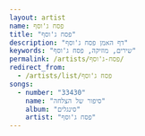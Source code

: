 ```yaml
---
layout: artist
name: פסח ג'וסף
title: "פסח ג'וסף"
description: "דף האמן פסח ג'וסף"
keywords: "שירים, מוזיקה, פסח ג'וסף"
permalink: /artists/פסח-ג'וסף/
redirect_from:
  - /artists/list/פסח ג'וסף
songs:
  - number: "33430"
    name: "סיפור של הצלחה"
    album: "סינגלים"
    artist: "פסח ג'וסף"
---
```

